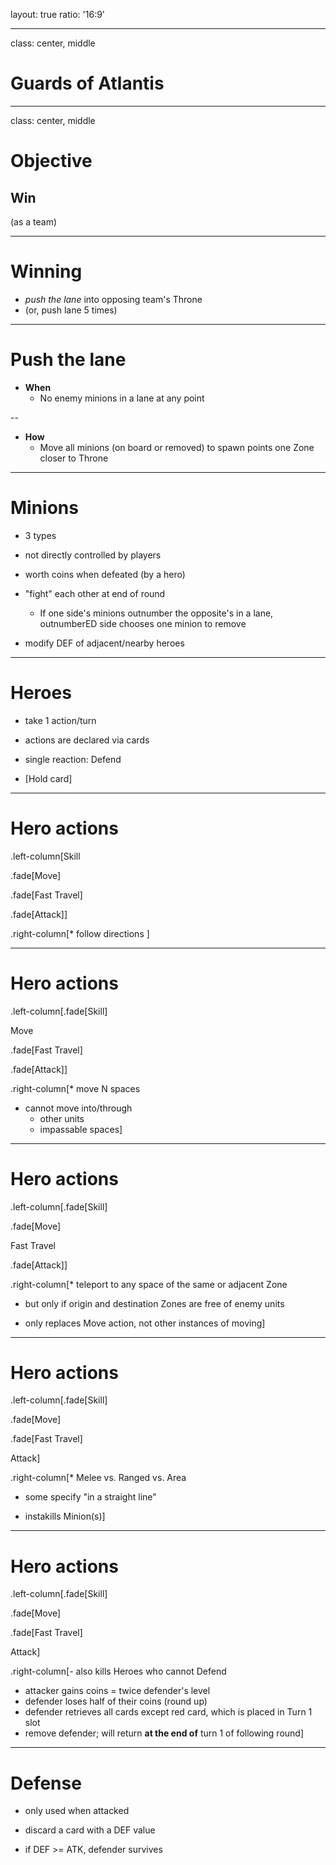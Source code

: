 layout: true
ratio: '16:9'

---

class: center, middle

# Guards of Atlantis

---

class: center, middle

# Objective

<h2>Win</h2>
(as a team)

---

# Winning

* *push the lane* into opposing team's Throne
* (or, push lane 5 times)

---

# Push the lane

* **When**
  - No enemy minions in a lane at any point


--

* **How**
  - Move all minions (on board or removed) to spawn points one Zone closer to Throne

---

# Minions

* 3 types

* not directly controlled by players

* worth coins when defeated (by a hero)

* "fight" each other at end of round
  - If one side's minions outnumber the opposite's in a lane, outnumberED side chooses one minion to remove

* modify DEF of adjacent/nearby heroes

---

# Heroes

* take 1 action/turn

* actions are declared via cards

* single reaction: Defend

* [Hold card]

---

# Hero actions

.left-column[Skill

.fade[Move]

.fade[Fast Travel]

.fade[Attack]]

.right-column[* follow directions ]

---

# Hero actions

.left-column[.fade[Skill]

Move

.fade[Fast Travel]

.fade[Attack]]

.right-column[* move N spaces

* cannot move into/through
  - other units
  - impassable spaces]

---

# Hero actions

.left-column[.fade[Skill]

.fade[Move]

Fast Travel

.fade[Attack]]

.right-column[* teleport to any space of the same or adjacent Zone

* but only if origin and destination Zones are free of enemy units

* only replaces Move action, not other instances of moving]

---

# Hero actions

.left-column[.fade[Skill]

.fade[Move]

.fade[Fast Travel]

Attack]

.right-column[* Melee vs. Ranged vs. Area
  - some specify "in a straight line"

* instakills Minion(s)]

---

# Hero actions

.left-column[.fade[Skill]

.fade[Move]

.fade[Fast Travel]

Attack]

.right-column[- also kills Heroes who cannot Defend
  - attacker gains coins = twice defender's level
  - defender loses half of their coins (round up)
  - defender retrieves all cards except red card, which is placed in Turn 1 slot
  - remove defender; will return **at the end of** turn 1 of following round]

---

# Defense

* only used when attacked

* discard a card with a DEF value

* if DEF >= ATK, defender survives

